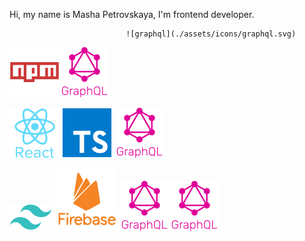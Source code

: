 Hi, my name is Masha Petrovskaya, I'm frontend developer.

                              ![graphql](./assets/icons/graphql.svg)

![npm](./assets/icons/npm.svg)![graphql](./assets/icons/graphql.svg)

![react](./assets/icons/react.svg) ![typescript](./assets/icons/typescript.svg) ![graphql](./assets/icons/graphql.svg)

![tailwind](./assets/icons/tailwind.svg) ![firebase](./assets/icons/firebase.svg) ![graphql](./assets/icons/graphql.svg)![graphql](./assets/icons/graphql.svg)
